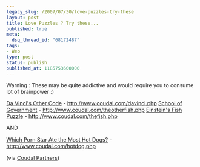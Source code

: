 ```yaml
---
legacy_slug: /2007/07/30/love-puzzles-try-these
layout: post
title: Love Puzzles ? Try these...
published: true
meta:
  dsq_thread_id: "68172487"
tags:
- Web
type: post
status: publish
published_at: 1185753600000
---
```

Warning : These may be quite addictive and would require you to consume lot of brainpower :)

<a href="http://www.coudal.com/davinci.php">Da Vinci's Other Code</a> - http://www.coudal.com/davinci.php
<a href="http://www.coudal.com/theotherfish.php"> School of Government</a> - http://www.coudal.com/theotherfish.php
<a target="_self" href="http://www.coudal.com/thefish.php">Einstein's   Fish Puzzle</a> -  http://www.coudal.com/thefish.php

AND

<a href="http://www.coudal.com/hotdog.php">Which Porn Star Ate the Most Hot Dogs?</a> - http://www.coudal.com/hotdog.php

(via <a href="http://www.coudal.com">Coudal Partners</a>)
